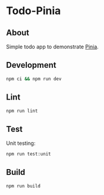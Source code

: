# Todo-Pinia

## About
Simple todo app to demonstrate [Pinia](https://pinia.vuejs.org/cookbook/testing.html#unit-testing-a-store).

## Development
```sh
npm ci && npm run dev
```

## Lint
```sh
npm run lint
```

## Test

Unit testing:

```sh
npm run test:unit
```

## Build
```sh
npm run build
```
